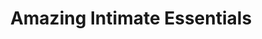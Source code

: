 ---
title: "Amazing Intimate Essentials"
url: /providence/amazing-intimate-essentials/
shop: Erotik
---